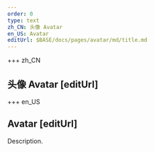 ```yaml
---
order: 0
type: text
zh_CN: 头像 Avatar
en_US: Avatar
editUrl: $BASE/docs/pages/avatar/md/title.md
---
```


+++  zh_CN 
## 头像 Avatar [editUrl]  


+++  en_US 
## Avatar [editUrl] 
 Description.